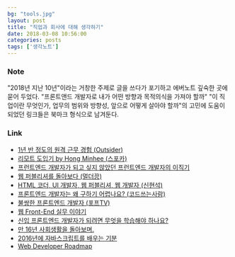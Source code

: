 ```yaml
---
bg: "tools.jpg"
layout: post
title: "직업과 회사에 대해 생각하기"
date: 2018-03-08 10:56:00
categories: posts
tags: ['생각노트']
---
```


### Note
"2018년 지난 10년"이라는 거창한 주제로 글을 쓰다가 포기하고 에버노트 깊숙한 곳에 묻어 두었다.
"프론트앤드 개발자로 내가 어떤 방향과 목적의식을 가져야 할까"
"이 직업이란 무엇인가, 업무의 범위와 방향성, 앞으로 어떻게 살아야 할까"의 고민에 도움이 되었던 링크들은 북마크 형식으로 남겨둔다.

### Link
- [1년 반 정도의 원격 근무 경험 (Outsider)](https://blog.outsider.ne.kr/1359)
- [리모트 도입기 by Hong Minhee (스포카)](https://speakerdeck.com/minhee/rimoteu-doibgi)
- [프런트엔드 개발자가 되고 싶지 않았던 프런트엔드 개발자의 이직기](https://milooy.wordpress.com/2018/02/07/moving-job/)
- [웹 퍼블리셔를 돌아보다 (멀더끙)](http://blog.publisher.name/381)
- [HTML 코더, UI 개발자, 웹 퍼블리셔, 웹 개발자 (신현석) ](https://hyeonseok.com/soojung/webpublisher/2006/11/26/306.html)
- [프론트엔드 개발자는 왜 구하기 어렵나요? (코드쓰는사람) ](https://taegon.kim/archives/4810)
- [불쌍한 프론트엔드 개발자 (포프TV)](https://www.youtube.com/watch?v=sBcbqRgBH7E)
- [웹 Front-End 실무 이야기](https://www.slideshare.net/jinkwonlee52/frontend-46605098)
- [신입 프론트엔드 개발자가 되려면 무엇을 학습해야 하나요?](https://medium.com/@Jbee_/신입-프론트엔드-개발자가-되려면-무엇을-학습해야-하나요-1dd59a14e084)
- [만 16년 사회생활을 돌아보며.](http://webholic.net/만-16년-사회생활을-돌아보며/)
- [2016년에 자바스크립트를 배우는 기분](http://www.looah.com/article/view/2054)
- [Web Developer Roadmap](https://github.com/kamranahmedse/developer-roadmap)
